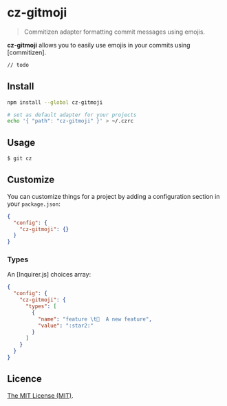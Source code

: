 # cz-gitmoji

> Commitizen adapter formatting commit messages using emojis.


**cz-gitmoji** allows you to easily use emojis in your commits using [commitizen].

```sh
// todo
```

## Install

```bash
npm install --global cz-gitmoji

# set as default adapter for your projects
echo '{ "path": "cz-gitmoji" }' > ~/.czrc
```

## Usage

```sh
$ git cz
```

## Customize

You can customize things for a project by adding a configuration section in your `package.json`:

```json
{
  "config": {
    "cz-gitmoji": {}
  }
}
```

### Types

An [Inquirer.js] choices array:
```json
{
  "config": {
    "cz-gitmoji": {
      "types": [
        {
          "name": "feature \t🌟  A new feature",
          "value": ":star2:"
        }
      ]
    }
  }
}
```

## Licence

[The MIT License (MIT)](https://github.com/Landish/cz-gitmoji/blob/master/LICENSE).
